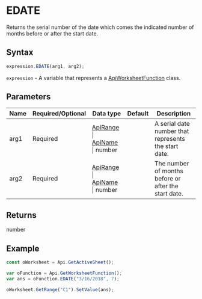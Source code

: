 # EDATE

Returns the serial number of the date which comes the indicated number of months before or after the start date.

## Syntax

```javascript
expression.EDATE(arg1, arg2);
```

`expression` - A variable that represents a [ApiWorksheetFunction](../ApiWorksheetFunction.md) class.

## Parameters

| **Name** | **Required/Optional** | **Data type** | **Default** | **Description** |
| ------------- | ------------- | ------------- | ------------- | ------------- |
| arg1 | Required | [ApiRange](../../ApiRange/ApiRange.md) \| [ApiName](../../ApiName/ApiName.md) \| number |  | A serial date number that represents the start date. |
| arg2 | Required | [ApiRange](../../ApiRange/ApiRange.md) \| [ApiName](../../ApiName/ApiName.md) \| number |  | The number of months before or after the start date. |

## Returns

number

## Example



```javascript
const oWorksheet = Api.GetActiveSheet();

var oFunction = Api.GetWorksheetFunction();
var ans = oFunction.EDATE("3/16/2018", 7); 

oWorksheet.GetRange("C1").SetValue(ans);

```
